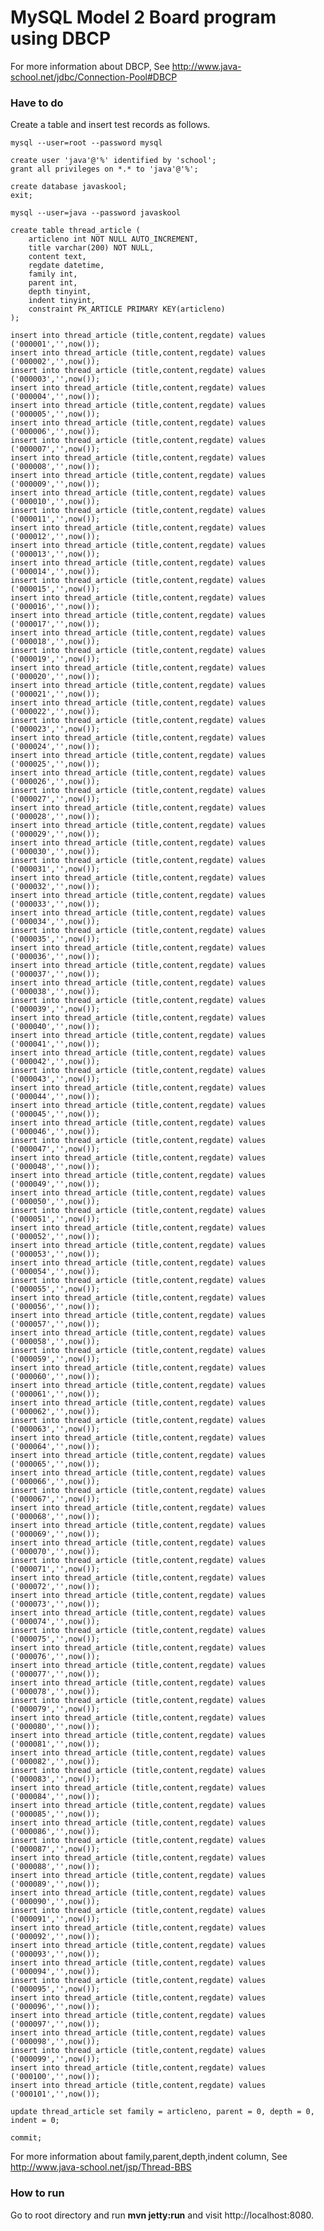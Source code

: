 # MySQL Model 2 Board program using DBCP

For more information about DBCP, See  http://www.java-school.net/jdbc/Connection-Pool#DBCP

### Have to do
Create a table and insert test records as follows.

	mysql --user=root --password mysql
	
	create user 'java'@'%' identified by 'school';
	grant all privileges on *.* to 'java'@'%';
	
	create database javaskool;
	exit;
	
	mysql --user=java --password javaskool
	
	create table thread_article (
	    articleno int NOT NULL AUTO_INCREMENT,
	    title varchar(200) NOT NULL,
	    content text,
	    regdate datetime,
	    family int,
	    parent int,
	    depth tinyint,
	    indent tinyint,
	    constraint PK_ARTICLE PRIMARY KEY(articleno)
	);
	
	insert into thread_article (title,content,regdate) values ('000001','',now());
	insert into thread_article (title,content,regdate) values ('000002','',now());
	insert into thread_article (title,content,regdate) values ('000003','',now());
	insert into thread_article (title,content,regdate) values ('000004','',now());
	insert into thread_article (title,content,regdate) values ('000005','',now());
	insert into thread_article (title,content,regdate) values ('000006','',now());
	insert into thread_article (title,content,regdate) values ('000007','',now());
	insert into thread_article (title,content,regdate) values ('000008','',now());
	insert into thread_article (title,content,regdate) values ('000009','',now());
	insert into thread_article (title,content,regdate) values ('000010','',now());
	insert into thread_article (title,content,regdate) values ('000011','',now());
	insert into thread_article (title,content,regdate) values ('000012','',now());
	insert into thread_article (title,content,regdate) values ('000013','',now());
	insert into thread_article (title,content,regdate) values ('000014','',now());
	insert into thread_article (title,content,regdate) values ('000015','',now());
	insert into thread_article (title,content,regdate) values ('000016','',now());
	insert into thread_article (title,content,regdate) values ('000017','',now());
	insert into thread_article (title,content,regdate) values ('000018','',now());
	insert into thread_article (title,content,regdate) values ('000019','',now());
	insert into thread_article (title,content,regdate) values ('000020','',now());
	insert into thread_article (title,content,regdate) values ('000021','',now());
	insert into thread_article (title,content,regdate) values ('000022','',now());
	insert into thread_article (title,content,regdate) values ('000023','',now());
	insert into thread_article (title,content,regdate) values ('000024','',now());
	insert into thread_article (title,content,regdate) values ('000025','',now());
	insert into thread_article (title,content,regdate) values ('000026','',now());
	insert into thread_article (title,content,regdate) values ('000027','',now());
	insert into thread_article (title,content,regdate) values ('000028','',now());
	insert into thread_article (title,content,regdate) values ('000029','',now());
	insert into thread_article (title,content,regdate) values ('000030','',now());
	insert into thread_article (title,content,regdate) values ('000031','',now());
	insert into thread_article (title,content,regdate) values ('000032','',now());
	insert into thread_article (title,content,regdate) values ('000033','',now());
	insert into thread_article (title,content,regdate) values ('000034','',now());
	insert into thread_article (title,content,regdate) values ('000035','',now());
	insert into thread_article (title,content,regdate) values ('000036','',now());
	insert into thread_article (title,content,regdate) values ('000037','',now());
	insert into thread_article (title,content,regdate) values ('000038','',now());
	insert into thread_article (title,content,regdate) values ('000039','',now());
	insert into thread_article (title,content,regdate) values ('000040','',now());
	insert into thread_article (title,content,regdate) values ('000041','',now());
	insert into thread_article (title,content,regdate) values ('000042','',now());
	insert into thread_article (title,content,regdate) values ('000043','',now());
	insert into thread_article (title,content,regdate) values ('000044','',now());
	insert into thread_article (title,content,regdate) values ('000045','',now());
	insert into thread_article (title,content,regdate) values ('000046','',now());
	insert into thread_article (title,content,regdate) values ('000047','',now());
	insert into thread_article (title,content,regdate) values ('000048','',now());
	insert into thread_article (title,content,regdate) values ('000049','',now());
	insert into thread_article (title,content,regdate) values ('000050','',now());
	insert into thread_article (title,content,regdate) values ('000051','',now());
	insert into thread_article (title,content,regdate) values ('000052','',now());
	insert into thread_article (title,content,regdate) values ('000053','',now());
	insert into thread_article (title,content,regdate) values ('000054','',now());
	insert into thread_article (title,content,regdate) values ('000055','',now());
	insert into thread_article (title,content,regdate) values ('000056','',now());
	insert into thread_article (title,content,regdate) values ('000057','',now());
	insert into thread_article (title,content,regdate) values ('000058','',now());
	insert into thread_article (title,content,regdate) values ('000059','',now());
	insert into thread_article (title,content,regdate) values ('000060','',now());
	insert into thread_article (title,content,regdate) values ('000061','',now());
	insert into thread_article (title,content,regdate) values ('000062','',now());
	insert into thread_article (title,content,regdate) values ('000063','',now());
	insert into thread_article (title,content,regdate) values ('000064','',now());
	insert into thread_article (title,content,regdate) values ('000065','',now());
	insert into thread_article (title,content,regdate) values ('000066','',now());
	insert into thread_article (title,content,regdate) values ('000067','',now());
	insert into thread_article (title,content,regdate) values ('000068','',now());
	insert into thread_article (title,content,regdate) values ('000069','',now());
	insert into thread_article (title,content,regdate) values ('000070','',now());
	insert into thread_article (title,content,regdate) values ('000071','',now());
	insert into thread_article (title,content,regdate) values ('000072','',now());
	insert into thread_article (title,content,regdate) values ('000073','',now());
	insert into thread_article (title,content,regdate) values ('000074','',now());
	insert into thread_article (title,content,regdate) values ('000075','',now());
	insert into thread_article (title,content,regdate) values ('000076','',now());
	insert into thread_article (title,content,regdate) values ('000077','',now());
	insert into thread_article (title,content,regdate) values ('000078','',now());
	insert into thread_article (title,content,regdate) values ('000079','',now());
	insert into thread_article (title,content,regdate) values ('000080','',now());
	insert into thread_article (title,content,regdate) values ('000081','',now());
	insert into thread_article (title,content,regdate) values ('000082','',now());
	insert into thread_article (title,content,regdate) values ('000083','',now());
	insert into thread_article (title,content,regdate) values ('000084','',now());
	insert into thread_article (title,content,regdate) values ('000085','',now());
	insert into thread_article (title,content,regdate) values ('000086','',now());
	insert into thread_article (title,content,regdate) values ('000087','',now());
	insert into thread_article (title,content,regdate) values ('000088','',now());
	insert into thread_article (title,content,regdate) values ('000089','',now());
	insert into thread_article (title,content,regdate) values ('000090','',now());
	insert into thread_article (title,content,regdate) values ('000091','',now());
	insert into thread_article (title,content,regdate) values ('000092','',now());
	insert into thread_article (title,content,regdate) values ('000093','',now());
	insert into thread_article (title,content,regdate) values ('000094','',now());
	insert into thread_article (title,content,regdate) values ('000095','',now());
	insert into thread_article (title,content,regdate) values ('000096','',now());
	insert into thread_article (title,content,regdate) values ('000097','',now());
	insert into thread_article (title,content,regdate) values ('000098','',now());
	insert into thread_article (title,content,regdate) values ('000099','',now());
	insert into thread_article (title,content,regdate) values ('000100','',now());
	insert into thread_article (title,content,regdate) values ('000101','',now());
	
	update thread_article set family = articleno, parent = 0, depth = 0, indent = 0;
	
	commit;

For more information about family,parent,depth,indent column, See http://www.java-school.net/jsp/Thread-BBS


###  How to run
Go to root directory and run **mvn jetty:run** and visit http://localhost:8080.